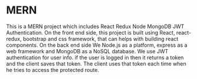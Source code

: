 # MERN

This is a MERN project which includes React Redux Node MongoDB JWT Authentication. On the front end side, this project is built using React, react-redux, bootstrap and css framework,  that can helps with building react components. On the back end side We Node.js as a platform, express as a web framework and MongoDB as a NoSQL database.  We use JWT authentication for user info. if the user is logged in then it returns a token and the client saves that token. The client uses that token each time when he tries to access the protected route. 
